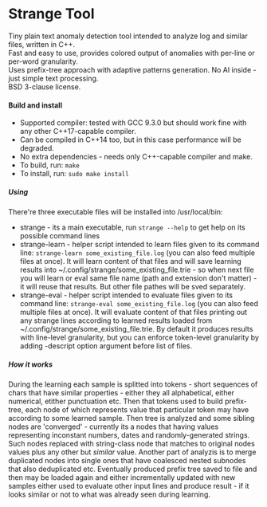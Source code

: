 # Strange Tool
Tiny plain text anomaly detection tool intended to analyze log and similar files, written in C++.<br>
Fast and easy to use, provides colored output of anomalies with per-line or per-word granularity.<br>
Uses prefix-tree approach with adaptive patterns generation. No AI inside - just simple text processing.<br>
BSD 3-clause license.<br>

#### Build and install
 * Supported compiler: tested with GCC 9.3.0 but should work fine with any other C++17-capable compiler.
 * Can be compiled in C++14 too, but in this case performance will be degraded.
 * No extra dependencies - needs only C++-capable compiler and make.
 * To build, run: `make`
 * To install, run: `sudo make install`

##### Using
 There're three executable files will be installed into /usr/local/bin:
 * strange - its a main executable, run `strange --help` to get help on its possible command lines
 * strange-learn - helper script intended to learn files given to its command line: `strange-learn some_existing_file.log`
 (you can also feed multiple files at once). It will learn content of that files and will save learning results into ~/.config/strange/some_existing_file.trie - so when next file you will learn or eval same file name (path and extension don't matter) - it will reuse that results. But other file pathes will be sved separately.
 * strange-eval - helper script intended to evaluate files given to its command line: `strange-eval some_existing_file.log`
 (you can also feed multiple files at once). It will evaluate content of that files printing out any strange lines according to learned results loaded from ~/.config/strange/some_existing_file.trie. By default it produces results with line-level granularity, but you can enforce token-level granularity by adding -descript option argument before list of files.

##### How it works
During the learning each sample is splitted into tokens - short sequences of chars that have similar properties - either they all alphabetical, either numerical, etither punctuation etc.
Then that tokens used to build prefix-tree, each node of which represents value that particular token may have according to some learned sample.
Then tree is analyzed and some sibling nodes are 'converged' - currently its a nodes that having values representing inconstant numbers, dates and randomly-generated strings. Such nodes replaced with string-class node that matches to original nodes values plus any other but _similar_ value.
Another part of analyzis is to merge duplicated nodes into single ones that have coalesced nested subnodes that also deduplicated etc.
Eventually produced prefix tree saved to file and then may be loaded again and either incrementally updated with new samples either used to evaluate other input lines and produce result - if it looks similar or not to what was already seen during learning.
